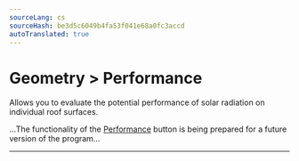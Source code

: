 ```yaml
---
sourceLang: cs
sourceHash: be3d5c6049b4fa53f041e68a0fc3accd
autoTranslated: true
---
```


# Geometry &gt; Performance
<p>
Allows you to evaluate the potential performance of solar radiation on individual roof surfaces.
</p>

<p>
...The functionality of the <u>Performance</u> button is being prepared for a future version of the program...
</p>

<hr class="main">

<!-- product: HiStruct Roofs -->